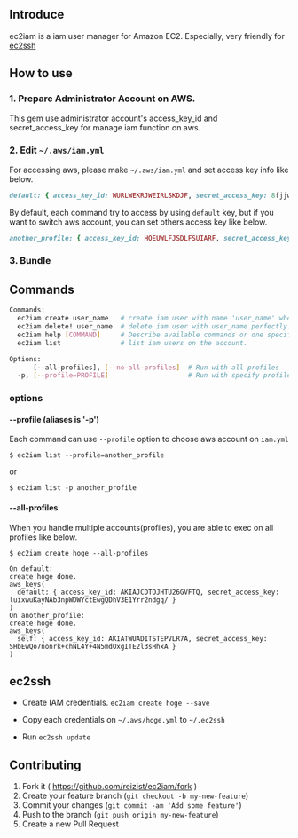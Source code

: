 ## Introduce

ec2iam is a iam user manager for Amazon EC2.
Especially, very friendly for [ec2ssh](https://github.com/mirakui/ec2ssh)

## How to use
### 1. Prepare Administrator Account on AWS.
This gem use administrator account's access_key_id and secret_access_key for manage iam function on aws.

### 2. Edit ``` ~/.aws/iam.yml ```
For accessing aws, please make ``` ~/.aws/iam.yml ``` and set access key info like below.

``` ruby
default: { access_key_id: WURLWEKRJWEIRLSKDJF, secret_access_key: 8fjjwlergJU/fhafHgsdfaoLfl/HsdleiO }
```

By default, each command try to access by using ``` default ``` key,
but if you want to switch aws account, you can set others access key like below.
 
``` ruby
another_profile: { access_key_id: HOEUWLFJSDLFSUIARF, secret_access_key: 7f78LFDLGh/FJDojhg23dklsdHSDldkdi7 }
```


### 3. Bundle

## Commands

``` sh
Commands:
  ec2iam create user_name   # create iam user with name 'user_name' who belongs to ReadOnly group.
  ec2iam delete! user_name  # delete iam user with user_name perfectly.
  ec2iam help [COMMAND]     # Describe available commands or one specific command
  ec2iam list               # list iam users on the account.

Options:
      [--all-profiles], [--no-all-profiles]  # Run with all profiles
  -p, [--profile=PROFILE]                    # Run with specify profile
```

### options

#### --profile (aliases is '-p')
Each command can use ``` --profile ``` option to choose aws account on ``` iam.yml ```

``` shell
$ ec2iam list --profile=another_profile
```

or

``` shell
$ ec2iam list -p another_profile
```

#### --all-profiles
When you handle multiple accounts(profiles), you are able to exec on all profiles like below.

``` shell
$ ec2iam create hoge --all-profiles

On default:
create hoge done.
aws_keys(
  default: { access_key_id: AKIAJCDTOJHTU26GVFTQ, secret_access_key: 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 }
)
On another_profile:
create hoge done.
aws_keys(
  self: { access_key_id: AKIATWUADITSTEPVLR7A, secret_access_key: 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 }
)

```

## ec2ssh
* Create IAM credentials.
``` ec2iam create hoge --save ```

* Copy each credentials on ``` ~/.aws/hoge.yml ``` to ``` ~/.ec2ssh ```

* Run ``` ec2ssh update ```

## Contributing

1. Fork it ( https://github.com/reizist/ec2iam/fork )
2. Create your feature branch (`git checkout -b my-new-feature`)
3. Commit your changes (`git commit -am 'Add some feature'`)
4. Push to the branch (`git push origin my-new-feature`)
5. Create a new Pull Request
